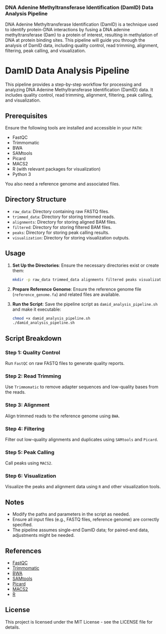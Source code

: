 ### DNA Adenine Methyltransferase Identification (DamID) Data Analysis Pipeline

DNA Adenine Methyltransferase Identification (DamID) is a technique used to identify protein-DNA interactions by fusing a DNA adenine methyltransferase (Dam) to a protein of interest, resulting in methylation of DNA at protein binding sites. This pipeline will guide you through the analysis of DamID data, including quality control, read trimming, alignment, filtering, peak calling, and visualization.

# DamID Data Analysis Pipeline

This pipeline provides a step-by-step workflow for processing and analyzing DNA Adenine Methyltransferase Identification (DamID) data. It includes quality control, read trimming, alignment, filtering, peak calling, and visualization.

## Prerequisites

Ensure the following tools are installed and accessible in your `PATH`:

- FastQC
- Trimmomatic
- BWA
- SAMtools
- Picard
- MACS2
- R (with relevant packages for visualization)
- Python 3

You also need a reference genome and associated files.

## Directory Structure

- `raw_data`: Directory containing raw FASTQ files.
- `trimmed_data`: Directory for storing trimmed reads.
- `alignments`: Directory for storing aligned BAM files.
- `filtered`: Directory for storing filtered BAM files.
- `peaks`: Directory for storing peak calling results.
- `visualization`: Directory for storing visualization outputs.

## Usage

1. **Set Up the Directories**:
    Ensure the necessary directories exist or create them:

    ```bash
    mkdir -p raw_data trimmed_data alignments filtered peaks visualization
    ```

2. **Prepare Reference Genome**:
    Ensure the reference genome file (`reference_genome.fa`) and related files are available.

3. **Run the Script**:
    Save the pipeline script as `damid_analysis_pipeline.sh` and make it executable:

    ```bash
    chmod +x damid_analysis_pipeline.sh
    ./damid_analysis_pipeline.sh
    ```

## Script Breakdown

### Step 1: Quality Control

Run `FastQC` on raw FASTQ files to generate quality reports.

### Step 2: Read Trimming

Use `Trimmomatic` to remove adapter sequences and low-quality bases from the reads.

### Step 3: Alignment

Align trimmed reads to the reference genome using `BWA`.

### Step 4: Filtering

Filter out low-quality alignments and duplicates using `SAMtools` and `Picard`.

### Step 5: Peak Calling

Call peaks using `MACS2`.

### Step 6: Visualization

Visualize the peaks and alignment data using `R` and other visualization tools.

## Notes

- Modify the paths and parameters in the script as needed.
- Ensure all input files (e.g., FASTQ files, reference genome) are correctly specified.
- The pipeline assumes single-end DamID data; for paired-end data, adjustments might be needed.

## References

- [FastQC](https://www.bioinformatics.babraham.ac.uk/projects/fastqc/)
- [Trimmomatic](http://www.usadellab.org/cms/?page=trimmomatic)
- [BWA](http://bio-bwa.sourceforge.net/)
- [SAMtools](http://www.htslib.org/)
- [Picard](http://broadinstitute.github.io/picard/)
- [MACS2](https://github.com/taoliu/MACS)
- [R](https://www.r-project.org/)

## License

This project is licensed under the MIT License - see the LICENSE file for details.
